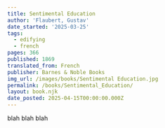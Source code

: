 ```yaml
---
title: Sentimental Education
author: 'Flaubert, Gustav'
date_started: '2025-03-25'
tags:
  - edifying
  - french
pages: 366
published: 1869
translated_from: French
publisher: Barnes & Noble Books
img_url: /images/books/Sentimental Education.jpg
permalink: /books/Sentimental_Education/
layout: book.njk
date_posted: 2025-04-15T00:00:00.000Z
---
```

blah blah blah
